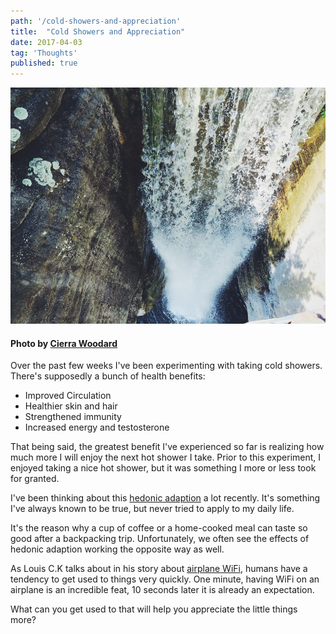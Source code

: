 ```yaml
---
path: '/cold-showers-and-appreciation'
title:  "Cold Showers and Appreciation"
date: 2017-04-03
tag: 'Thoughts'
published: true
---
```


![alt text](./coldshower.jpg)

#### Photo by [Cierra Woodard](https://unsplash.com/@cierrawoodard)

Over the past few weeks I've been experimenting with taking cold showers.  There's supposedly a bunch of health benefits:
* Improved Circulation
* Healthier skin and hair
* Strengthened immunity
* Increased energy and testosterone

That being said, the greatest benefit I've experienced so far is realizing how much more I will
enjoy the next hot shower I take.  Prior to this experiment, I enjoyed taking a nice hot shower,
but it was something I more or less took for granted.

I've been thinking about this [hedonic adaption](https://en.wikipedia.org/wiki/Hedonic_treadmill) a lot recently.
It's something I've always known to be true, but never tried to apply to my daily life.

It's the reason why a cup of coffee or a home-cooked meal can taste so good after a backpacking trip.  Unfortunately,
we often see the effects of hedonic adaption working the opposite way as well.

As Louis C.K talks about in his story about [airplane WiFi](https://www.youtube.com/watch?v=FxQYyF0tXH0), humans have a tendency to get used to things very quickly. One minute, having WiFi on an airplane is an incredible feat,
10 seconds later it is already an expectation.

What can you get used to that will help you appreciate the little things more?
